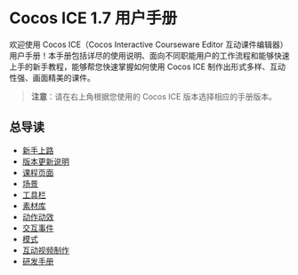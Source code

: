 # Cocos ICE 1.7 用户手册

欢迎使用 Cocos ICE（Cocos Interactive Courseware Editor 互动课件编辑器）用户手册！本手册包括详尽的使用说明、面向不同职能用户的工作流程和能够快速上手的新手教程，能够帮您快速掌握如何使用 Cocos ICE 制作出形式多样、互动性强、画面精美的课件。

> **注意**：请在右上角根据您使用的 Cocos ICE 版本选择相应的手册版本。

## 总导读

- [新手上路](getting-started/index.md)
- [版本更新说明](version-info/index.md)
- [课程页面](page/index.md)
- [场景](scene/index.md)
- [工具栏](tools/index.md)
- [素材库](resource/index.md)
- [动作动效](effect/index.md)
- [交互事件](event/index.md)
- [模式](mode/index.md)
- [互动视频制作](make-interactive-video/index.md)
- [研发手册](developer/configure/index.md)
